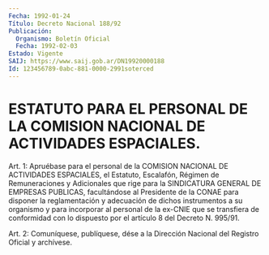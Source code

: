 ```yaml
---
Fecha: 1992-01-24
Título: Decreto Nacional 188/92
Publicación:
  Organismo: Boletín Oficial
  Fecha: 1992-02-03
Estado: Vigente
SAIJ: https://www.saij.gob.ar/DN19920000188
Id: 123456789-0abc-881-0000-2991soterced
---
```

# ESTATUTO PARA EL PERSONAL DE LA COMISION NACIONAL DE ACTIVIDADES ESPACIALES.

<a id="1"></a>
Art.  1: Apruébase para el personal de la COMISION NACIONAL DE ACTIVIDADES    ESPACIALES,   el  Estatuto,  Escalafón,  Régimen  de Remuneraciones y Adicionales  que  rige para la SINDICATURA GENERAL DE EMPRESAS PUBLICAS, facultándose al  Presidente  de la CONAE para disponer  la  reglamentación y adecuación de dichos instrumentos  a su organismo y  para  incorporar  al  personal de la ex-CNIE que se transfiera de conformidad con lo dispuesto  por  el  artículo 8 del Decreto N. 995/91.

<a id="2"></a>
Art.  2: Comuníquese, publíquese, dése a la Dirección Nacional del Registro Oficial y archívese.